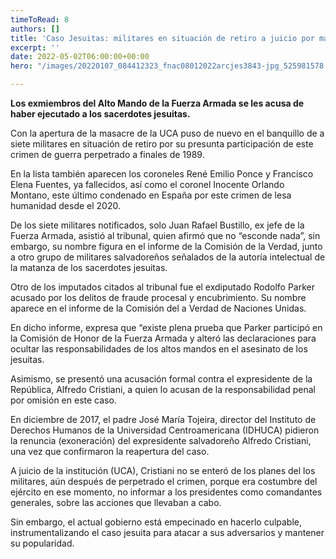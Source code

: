```yaml
---
timeToRead: 8
authors: []
title: 'Caso Jesuitas: militares en situación de retiro a juicio por masacre UCA   '
excerpt: ''
date: 2022-05-02T06:00:00+00:00
hero: "/images/20220107_084412323_fnac08012022arcjes3843-jpg_525981578.webp"

---
```

**Los exmiembros del Alto Mando de la Fuerza Armada se les acusa de haber ejecutado a los sacerdotes jesuitas.**

Con la apertura de la masacre de la UCA puso de nuevo en el banquillo de a siete militares en situación de retiro por su presunta participación de este crimen de guerra perpetrado a finales de 1989.

En la lista también aparecen los coroneles René Emilio Ponce y Francisco Elena Fuentes, ya fallecidos, así como el coronel Inocente Orlando Montano, este último condenado en España por este crimen de lesa humanidad desde el 2020.

De los siete militares notificados, solo Juan Rafael Bustillo, ex jefe de la Fuerza Armada, asistió al tribunal, quien afirmó que no “esconde nada”, sin embargo, su nombre figura en el informe de la Comisión de la Verdad, junto a otro grupo de militares salvadoreños señalados de la autoría intelectual de la matanza de los sacerdotes jesuitas.

Otro de los imputados citados al tribunal fue el exdiputado Rodolfo Parker acusado por los delitos de fraude procesal y encubrimiento. Su nombre aparece en el informe de la Comisión del a Verdad de Naciones Unidas.

En dicho informe, expresa que “existe plena prueba que Parker participó en la Comisión de Honor de la Fuerza Armada y alteró las declaraciones para ocultar las responsabilidades de los altos mandos en el asesinato de los jesuitas.

Asimismo, se presentó una acusación formal contra el expresidente de la República, Alfredo Cristiani, a quien lo acusan de la responsabilidad penal por omisión en este caso.

En diciembre de 2017, el padre José María Tojeira, director del Instituto de Derechos Humanos de la Universidad Centroamericana (IDHUCA) pidieron la renuncia (exoneración) del expresidente salvadoreño Alfredo Cristiani, una vez que confirmaron la reapertura del caso.

A juicio de la institución (UCA), Cristiani no se enteró de los planes del los militares, aún después de perpetrado el crimen, porque era costumbre del ejército en ese momento, no informar a los presidentes como comandantes generales, sobre las acciones que llevaban a cabo.

Sin embargo, el actual gobierno está empecinado en hacerlo culpable, instrumentalizando el caso jesuita para atacar a sus adversarios y mantener su popularidad.
